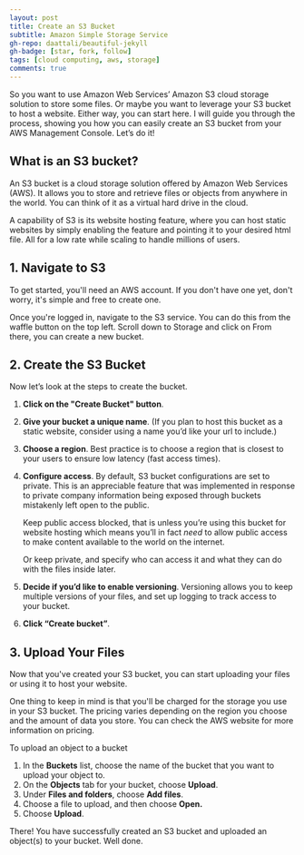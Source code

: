 ```yaml
---
layout: post
title: Create an S3 Bucket
subtitle: Amazon Simple Storage Service
gh-repo: daattali/beautiful-jekyll
gh-badge: [star, fork, follow]
tags: [cloud computing, aws, storage]
comments: true
---
```


So you want to use Amazon Web Services’ Amazon S3 cloud storage solution to store some files. Or maybe you want to leverage your S3 bucket to host a website. Either way, you can start here. I will guide you through the process, showing you how you can easily create an S3 bucket from your AWS Management Console. Let’s do it!
<!-- I would like to add to this post by including how to achieve this through a terminal using code -->
## What is an S3 bucket?

An S3 bucket is a cloud storage solution offered by Amazon Web Services (AWS). It allows you to store and retrieve files or objects from anywhere in the world. You can think of it as a virtual hard drive in the cloud.

A capability of S3 is its website hosting feature, where you can host static websites by simply enabling the feature and pointing it to your desired html file. All for a low rate while scaling to handle millions of users.

## 1. Navigate to S3

To get started, you'll need an AWS account. If you don't have one yet, don't worry, it's simple and free to create one.

Once you're logged in, navigate to the S3 service. You can do this from the waffle button on the top left. Scroll down to Storage and click on  From there, you can create a new bucket.

<!-- add image here

![Crepe](https://beautifuljekyll.com/assets/img/crepe.jpg)

It can also be centered!

![Crepe](https://beautifuljekyll.com/assets/img/crepe.jpg){: .mx-auto.d-block :}
-->

## 2. Create the S3 Bucket

Now let’s look at the steps to create the bucket.

1. **Click on the "Create Bucket" button**. 
2. **Give your bucket a unique name**. (If you plan to host this bucket as a static website, consider using a name you’d like your url to include.)
3. **Choose a region**. Best practice is to choose a region that is closest to your users to ensure low latency (fast access times).
4. **Configure access**. By default, S3 bucket configurations are set to private. This is an appreciable feature that was implemented in response to private company information being exposed through buckets mistakenly left open to the public.

    Keep public access blocked, that is unless you’re using this bucket for website hosting which means you’ll in fact *need* to allow public access to make content available to the world on the internet.

    Or keep private, and specify who can access it and what they can do with the files inside later.
    
5. **Decide if you’d like to enable versioning**. Versioning allows you to keep multiple versions of your files, and set up logging to track access to your bucket.
6. **Click “Create bucket”**.

## 3. Upload Your Files

Now that you've created your S3 bucket, you can start uploading your files or using it to host your website.

One thing to keep in mind is that you'll be charged for the storage you use in your S3 bucket. The pricing varies depending on the region you choose and the amount of data you store. You can check the AWS website for more information on pricing.

To upload an object to a bucket
1. In the **Buckets** list, choose the name of the bucket that you want to upload your object to.
3. On the **Objects** tab for your bucket, choose **Upload**.
4. Under **Files and folders**, choose **Add files**.
5. Choose a file to upload, and then choose **Open.**
6. Choose **Upload**.

There! You have successfully created an S3 bucket and uploaded an object(s) to your bucket. Well done.